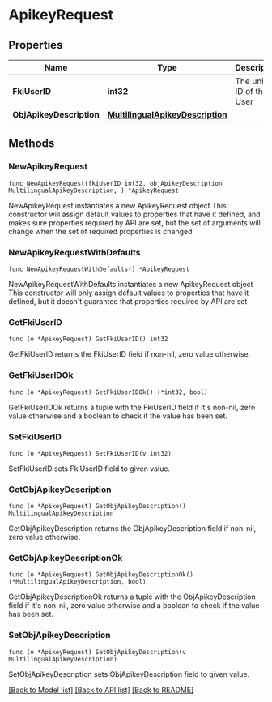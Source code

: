 # ApikeyRequest

## Properties

Name | Type | Description | Notes
------------ | ------------- | ------------- | -------------
**FkiUserID** | **int32** | The unique ID of the User | 
**ObjApikeyDescription** | [**MultilingualApikeyDescription**](MultilingualApikeyDescription.md) |  | 

## Methods

### NewApikeyRequest

`func NewApikeyRequest(fkiUserID int32, objApikeyDescription MultilingualApikeyDescription, ) *ApikeyRequest`

NewApikeyRequest instantiates a new ApikeyRequest object
This constructor will assign default values to properties that have it defined,
and makes sure properties required by API are set, but the set of arguments
will change when the set of required properties is changed

### NewApikeyRequestWithDefaults

`func NewApikeyRequestWithDefaults() *ApikeyRequest`

NewApikeyRequestWithDefaults instantiates a new ApikeyRequest object
This constructor will only assign default values to properties that have it defined,
but it doesn't guarantee that properties required by API are set

### GetFkiUserID

`func (o *ApikeyRequest) GetFkiUserID() int32`

GetFkiUserID returns the FkiUserID field if non-nil, zero value otherwise.

### GetFkiUserIDOk

`func (o *ApikeyRequest) GetFkiUserIDOk() (*int32, bool)`

GetFkiUserIDOk returns a tuple with the FkiUserID field if it's non-nil, zero value otherwise
and a boolean to check if the value has been set.

### SetFkiUserID

`func (o *ApikeyRequest) SetFkiUserID(v int32)`

SetFkiUserID sets FkiUserID field to given value.


### GetObjApikeyDescription

`func (o *ApikeyRequest) GetObjApikeyDescription() MultilingualApikeyDescription`

GetObjApikeyDescription returns the ObjApikeyDescription field if non-nil, zero value otherwise.

### GetObjApikeyDescriptionOk

`func (o *ApikeyRequest) GetObjApikeyDescriptionOk() (*MultilingualApikeyDescription, bool)`

GetObjApikeyDescriptionOk returns a tuple with the ObjApikeyDescription field if it's non-nil, zero value otherwise
and a boolean to check if the value has been set.

### SetObjApikeyDescription

`func (o *ApikeyRequest) SetObjApikeyDescription(v MultilingualApikeyDescription)`

SetObjApikeyDescription sets ObjApikeyDescription field to given value.



[[Back to Model list]](../README.md#documentation-for-models) [[Back to API list]](../README.md#documentation-for-api-endpoints) [[Back to README]](../README.md)


